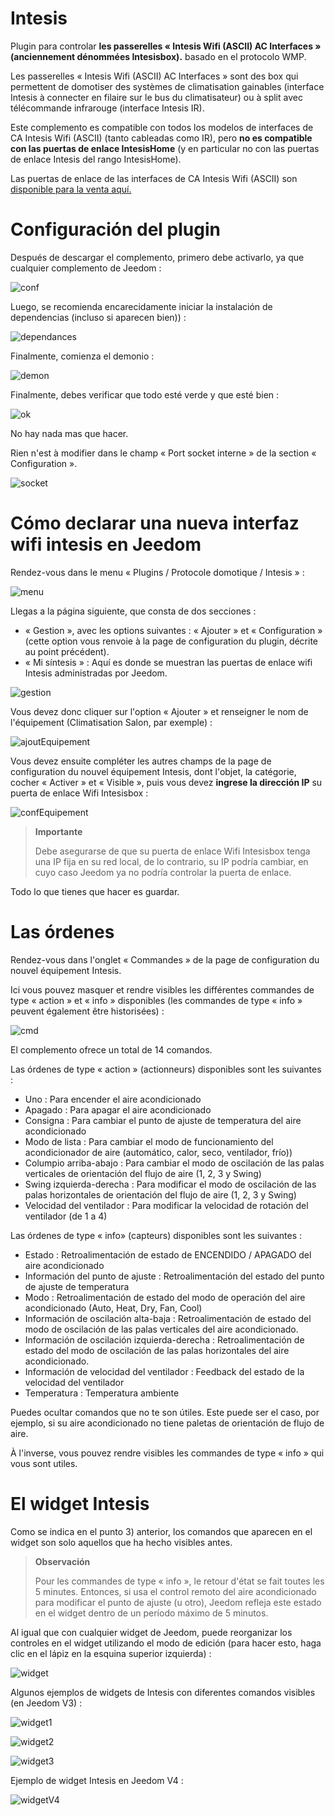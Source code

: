 # Intesis 

Plugin para controlar **les passerelles « Intesis Wifi (ASCII) AC Interfaces » (anciennement dénommées Intesisbox).**  basado en el protocolo WMP.

Les passerelles « Intesis Wifi (ASCII) AC Interfaces » sont des box qui permettent de domotiser des systèmes de climatisation gainables (interface Intesis à connecter en filaire sur le bus du climatisateur) ou à split avec télécommande infrarouge (interface Intesis IR).

Este complemento es compatible con todos los modelos de interfaces de CA Intesis Wifi (ASCII) (tanto cableadas como IR), pero **no es compatible con las puertas de enlace IntesisHome** (y en particular no con las puertas de enlace Intesis del rango IntesisHome).

Las puertas de enlace de las interfaces de CA Intesis Wifi (ASCII) son [disponible para la venta aquí.](https://www.domadoo.fr/fr/323_intesis-unites-ac-domestiques-daikin-vers-une-interface-wi-fi-rac)

# Configuración del plugin 

Después de descargar el complemento, primero debe activarlo, ya que <br>cualquier complemento de Jeedom :

![conf](./images/intesisConf.png)

Luego, se recomienda encarecidamente iniciar la instalación de dependencias (incluso si aparecen bien)) :

![dependances](./images/intesisDep.png)

Finalmente, comienza el demonio :

![demon](./images/intesisDem.png)

Finalmente, debes verificar que todo esté verde y que esté bien :

![ok](./images/intesisOk.png)

No hay nada mas que hacer.

Rien n'est à modifier dans le champ « Port socket interne » de la section « Configuration ».

![socket](./images/intesisSocket.png)

# Cómo declarar una nueva interfaz wifi intesis en Jeedom

Rendez-vous dans le menu « Plugins / Protocole domotique / Intesis » :

![menu](./images/intesisMenu.png)

Llegas a la página siguiente, que consta de dos secciones :

- « Gestion », avec les options suivantes : « Ajouter » et « Configuration » (cette option vous renvoie à la page de configuration du plugin, décrite au point précédent).
- « Mi síntesis » : Aquí es donde se muestran las puertas de enlace wifi Intesis administradas por Jeedom.

![gestion](./images/intesisGest.png)

Vous devez donc cliquer sur l'option « Ajouter » et renseigner le nom de l'équipement (Climatisation Salon, par exemple) :

![ajoutEquipement](./images/intesisAddeq.png)

Vous devez ensuite compléter les autres champs de la page de configuration du nouvel équipement Intesis, dont l'objet, la catégorie, cocher « Activer » et « Visible », puis vous devez **ingrese la dirección IP** su puerta de enlace Wifi Intesisbox :

![confEquipement](./images/intesisConfEq.png)

>**Importante**
>
>Debe asegurarse de que su puerta de enlace Wifi Intesisbox tenga una IP fija en su red local, de lo contrario, su IP podría cambiar, en cuyo caso Jeedom ya no podría controlar la puerta de enlace.

Todo lo que tienes que hacer es guardar.

# Las órdenes

Rendez-vous dans l'onglet « Commandes » de la page de configuration du nouvel équipement Intesis.

Ici vous pouvez masquer et rendre visibles les différentes commandes de type « action » et « info » disponibles (les commandes de type « info » peuvent également être historisées) :

![cmd](./images/intesisCmd.png)

El complemento ofrece un total de 14 comandos. 

Las órdenes de type « action » (actionneurs) disponibles sont les suivantes :

- Uno : Para encender el aire acondicionado
-	Apagado : Para apagar el aire acondicionado
- Consigna : Para cambiar el punto de ajuste de temperatura del aire acondicionado
- Modo de lista : Para cambiar el modo de funcionamiento del acondicionador de aire (automático, calor, seco, ventilador, frío))
- Columpio arriba-abajo : Para cambiar el modo de oscilación de las palas verticales de orientación del flujo de aire (1, 2, 3 y Swing)
- Swing izquierda-derecha : Para modificar el modo de oscilación de las palas horizontales de orientación del flujo de aire (1, 2, 3 y Swing)
- Velocidad del ventilador : Para modificar la velocidad de rotación del ventilador (de 1 a 4)

Las órdenes de type « info» (capteurs) disponibles sont les suivantes :

-	Estado : Retroalimentación de estado de ENCENDIDO / APAGADO del aire acondicionado
-	Información del punto de ajuste : Retroalimentación del estado del punto de ajuste de temperatura
-	Modo : Retroalimentación de estado del modo de operación del aire acondicionado (Auto, Heat, Dry, Fan, Cool)
-	Información de oscilación alta-baja : Retroalimentación de estado del modo de oscilación de las palas verticales del aire acondicionado.
-	Información de oscilación izquierda-derecha : Retroalimentación de estado del modo de oscilación de las palas horizontales del aire acondicionado.
-	Información de velocidad del ventilador : Feedback del estado de la velocidad del ventilador
-	Temperatura : Temperatura ambiente

Puedes ocultar comandos que no te son útiles. Este puede ser el caso, por ejemplo, si su aire acondicionado no tiene paletas de orientación de flujo de aire.

À l'inverse, vous pouvez rendre visibles les commandes de type « info » qui vous sont utiles.

# El widget Intesis

Como se indica en el punto 3) anterior, los comandos que aparecen en el widget son solo aquellos que ha hecho visibles antes.

>**Observación**
>
>Pour les commandes de type « info », le retour d'état se fait toutes les 5 minutes. Entonces, si usa el control remoto del aire acondicionado para modificar el punto de ajuste (u otro), Jeedom refleja este estado en el widget dentro de un período máximo de 5 minutos.

Al igual que con cualquier widget de Jeedom, puede reorganizar los controles en el widget utilizando el modo de edición (para hacer esto, haga clic en el lápiz en la esquina superior izquierda) :

![widget](./images/intesisWidget.png)

Algunos ejemplos de widgets de Intesis con diferentes comandos visibles (en Jeedom V3) :

![widget1](./images/intesisWidget1.png)

![widget2](./images/intesisWidget2.png)

![widget3](./images/intesisWidget3.png)

Ejemplo de widget Intesis en Jeedom V4 :

![widgetV4](./images/intesisWidgetV4.png)

